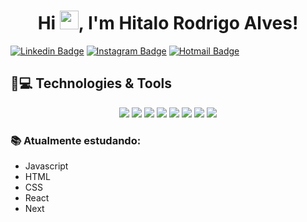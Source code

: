 <h1 align="center">Hi <img src="https://raw.githubusercontent.com/kaueMarques/kaueMarques/master/hi.gif" width="30px">, I'm Hitalo Rodrigo Alves!</h1>

[![Linkedin Badge](https://img.shields.io/badge/-LinkedIn-blue?style=flat&logo=LinkedIn&logoColor=white)](https://www.linkedin.com/in/hitalo-alves/)
[![Instagram Badge](https://img.shields.io/badge/-hitalo-purple?style=flat-square&logo=instagram&logoColor=white&link=https://www.instagram.com/hitaloalvees/?hl=pt-br)](https://www.instagram.com/hitaloalvees/)
[![Hotmail Badge](https://img.shields.io/badge/-Hotmail-0078D4?style=flat-square&logo=microsoft-outlook&logoColor=white&link=mailto:hitalo.ralves@outlook.com)](mailto:hitalo.ralves@outlook.com)

## 🚀💻 Technologies & Tools
 
<p align="center">

<img src="https://img.shields.io/badge/Windows-fff?logo=windows&logoColor=blue" />
  <img src="https://img.shields.io/badge/TypeScript-fff?logo=typescript&logoColor=blue" />
  <img src="https://img.shields.io/badge/JavaScript-fff?logo=javascript&logoColor=yellow" />
  <img src="https://img.shields.io/badge/HTML5-fff?logo=html5&logoColor=red" />
  <img src="https://img.shields.io/badge/CSS3-fff?logo=css3&logoColor=blue" />
  <img src="https://img.shields.io/badge/React-fff?logo=react&logoColor=61DAFB" />
  <img src="https://img.shields.io/badge/PostgreSQL-fff?logo=postgresql&logoColor=blue" />
  <img src="https://img.shields.io/badge/More...-fff" />

</p>


### :books: Atualmente estudando:
- Javascript
- HTML
- CSS
- React
- Next

